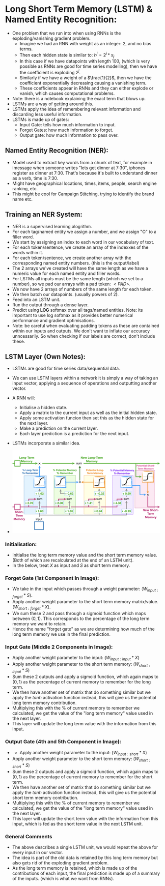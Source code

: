# Long Short Term Memory (LSTM) & Named Entity Recognition:

- One problem that we run into when using RNNs is the exploding/vanishing gradient problem. 
    - Imagine we had an RNN with weight as an integer: 2, and no bias terms. 
    - Then each hidden state is similar to: $h^j = 2^j * x_j$
    - In this case if we have datapoints with length 100, (which is very possible as RNNs are good for time series modelling), then we have the coefficient is exploding $2^j$. 
    - Similarly if we have a weight of a $\frac{1}{2}$, then we have the coefficient exponentially decreasing causing a vanishing term.
    - These coefficients appear in RNNs and they can either explode or vanish, which causes computational problems. 
- Note: there is a notebook explaining the exact term that blows up. 
- LSTMs are a way of getting around this. 
- LSTMs apply the idea of remembering relevant information and discarding less useful information. 
- LSTMs is made up of gates:
    - Input Gate: tells how much information to input. 
    - Forget Gates: how much information to forget.
    - Output gate: how much information to pass over. 


## Named Entity Recognition (NER): 
- Model used to extract key words from a chunk of text, for example in imessage when someone writes "lets get dinner at 7:30", iphones register as dinner at 7:30. That's because it's built to understand dinner as a verb, time is 7:30. 
- Might have geographical locations, times, items, people, search engine ranking, etc. 
- This might be cool for Campaign Stitching, trying to identify the brand name etc. 

## Training an NER System: 
- NER is a supervised learning alogrithm.
- For each tag/named entity we assign a number, and we assign "O" to a filler word.  
- We start by assigning an index to each word in our vocabulary of text. 
- For each token/sentence, we create an array of the indexxes of the words within it. 
- For each token/sentence, we create another array with the corresponding named entity numbers. (this is the output/label)
- The 2 arrays we've created will have the same length as we have a numeric value for each named entity and filler words. 
- For LSTMs all inputs must be the same length (which we set to a number), so we pad our arrays with a pad token: $<PAD>$. 
- We now have 2 arrays of numbers of the same length for each token.
- We then batch our datapoints. (usually powers of 2). 
- Feed into an LSTM unit.
- Run the output through a dense layer.
- Predict using **LOG** softmax over all tags/named entities. Note: its important to use log softmax as it provides better numerical performance and gradient optimisations. 
- Note: be careful when evaluating padding tokens as these are contained within our inputs and outputs. We don't want to inflate our accuracy unncessarily. So when checking if our labels are correct, don't include these. 


## LSTM Layer (Own Notes):
- LSTMs are good for time series data/sequential data. 
- We can use LSTM layers within a network it is simply a way of taking an input vector, applying a sequence of operations and outputting another vector. 
- A RNN will:
    - Initialise a hidden state. 
    - Apply a matrix to the current input as well as the initial hidden state.
    - Apply some activation funcion then set this as the hidden state for the next layer.
    - Make a prediction on the current layer. 
    - Each layer prediction is a prediction for the next input. 
- LSTMs incorporate a similar idea. 

- <img src="./graphics/lstms_stat_quest.png" width="700"/>

### Initialisation:
- Initialise the long term memory value and the short term memory value. (Both of which are recalculated at the end of an LSTM unit).
- In the below, treat $X$ as input and $S$ as short term memory. 

### Forget Gate (1st Component In Image):
- We take in the input which passes through a weight parameter: $(W_{input:forget} * S)$.
- Apply another weight parameter to the short term memory matrix/value. $(W_{short:forget} * X)$.
- We sum these 2 and pass through a sigmoid function which maps between $(0,1)$. This corresponds to the percentage of the long term memory we want to retain. 
- Hence the name "forget gate" as we are determining how much of the long term memory we use in the final prediction. 

### Input Gate (Middle 2 Components in Image):
- Apply another weight parameter to the input: $(W_{input:input} * X)$
- Apply another weight parameter to the short term memory: $(W_{short:input} * S)$
- Sum these 2 outputs and apply a sigmoid function, which again maps to $(0,1)$ as the percentage of current memory to remember for the long term.
- We then have another set of matrix that do something similar but we apply the $tanh$ activation function instead, this will give us the potential long term memory contribution. 
- Multiplying this with the % of current memory to remember we calculated, we get the value of the "long term memory" value used in the next layer. 
- This layer will update the long term value with the information from this input. 

### Output Gate (4th and 5th Component in Image):
- - Apply another weight parameter to the input: $(W_{input:short} * X)$
- Apply another weight parameter to the short term memory: $(W_{short:short} * S)$
- Sum these 2 outputs and apply a sigmoid function, which again maps to $(0,1)$ as the percentage of current memory to remember for the short term. 
- We then have another set of matrix that do something similar but we apply the $tanh$ activation function instead, this will give us the potential short term memory contribution. 
- Multiplying this with the % of current memory to remember we calculated, we get the value of the "long term memory" value used in the next layer. 
- This layer will update the short term value with the information from this input, which is fed as the short term value in the next LSTM unit. 

### General Comments
- The above describes a single LSTM unit, we would repeat the above for every input in our vector. 
- The idea is part of the old data is retained by this long term memory but also gets rid of the exploding gradient problem. 
- As the long term memory is retained, which is made up of the contributions of each input, the final prediction is made up of a summary of the inputs. (which is what we want from RNNs). 